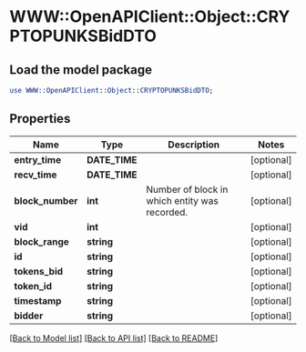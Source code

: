 # WWW::OpenAPIClient::Object::CRYPTOPUNKSBidDTO

## Load the model package
```perl
use WWW::OpenAPIClient::Object::CRYPTOPUNKSBidDTO;
```

## Properties
Name | Type | Description | Notes
------------ | ------------- | ------------- | -------------
**entry_time** | **DATE_TIME** |  | [optional] 
**recv_time** | **DATE_TIME** |  | [optional] 
**block_number** | **int** | Number of block in which entity was recorded. | [optional] 
**vid** | **int** |  | [optional] 
**block_range** | **string** |  | [optional] 
**id** | **string** |  | [optional] 
**tokens_bid** | **string** |  | [optional] 
**token_id** | **string** |  | [optional] 
**timestamp** | **string** |  | [optional] 
**bidder** | **string** |  | [optional] 

[[Back to Model list]](../README.md#documentation-for-models) [[Back to API list]](../README.md#documentation-for-api-endpoints) [[Back to README]](../README.md)


